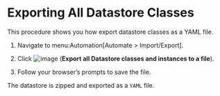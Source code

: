 # Exporting All Datastore Classes

This procedure shows you how export datastore classes as a YAML file.

1.  Navigate to menu:Automation\[Automate \> Import/Export\].

2.  Click ![image](../images/2371.png) (**Export all Datastore classes
    and instances to a file**).

3.  Follow your browser’s prompts to save the file.

The datastore is zipped and exported as a `YAML` file.
